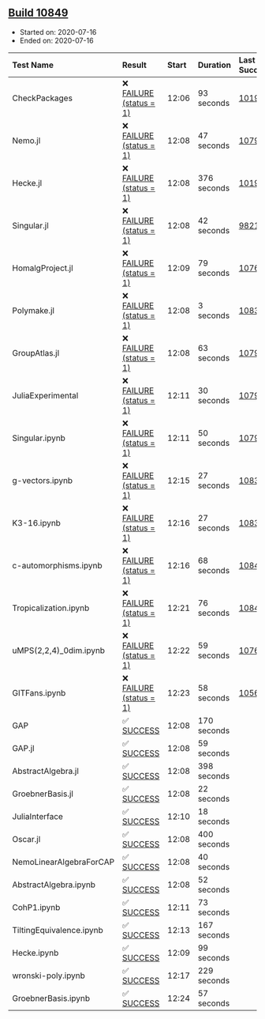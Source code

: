 ## [Build 10849](https://oscarci.mathematik.uni-kl.de/job/oscar/10849/)

* Started on: 2020-07-16
* Ended on: 2020-07-16

| Test Name    | Result | Start | Duration | Last Success | First Failure |
|:-------------|:-------|:------|:---------|:-------------|:--------------|
| CheckPackages | ❌ [FAILURE (status = 1)](https://oscarci.mathematik.uni-kl.de/job/oscar/10849/artifact/logs/build-10849/CheckPackages.log) | 12:06 | 93 seconds | [10197](https://oscarci.mathematik.uni-kl.de/job/oscar/10197/) | [10198](https://oscarci.mathematik.uni-kl.de/job/oscar/10198/) |
| Nemo.jl | ❌ [FAILURE (status = 1)](https://oscarci.mathematik.uni-kl.de/job/oscar/10849/artifact/logs/build-10849/Nemo.jl.log) | 12:08 | 47 seconds | [10790](https://oscarci.mathematik.uni-kl.de/job/oscar/10790/) | [10791](https://oscarci.mathematik.uni-kl.de/job/oscar/10791/) |
| Hecke.jl | ❌ [FAILURE (status = 1)](https://oscarci.mathematik.uni-kl.de/job/oscar/10849/artifact/logs/build-10849/Hecke.jl.log) | 12:08 | 376 seconds | [10197](https://oscarci.mathematik.uni-kl.de/job/oscar/10197/) | [10198](https://oscarci.mathematik.uni-kl.de/job/oscar/10198/) |
| Singular.jl | ❌ [FAILURE (status = 1)](https://oscarci.mathematik.uni-kl.de/job/oscar/10849/artifact/logs/build-10849/Singular.jl.log) | 12:08 | 42 seconds | [9821](https://oscarci.mathematik.uni-kl.de/job/oscar/9821/) | [9822](https://oscarci.mathematik.uni-kl.de/job/oscar/9822/) |
| HomalgProject.jl | ❌ [FAILURE (status = 1)](https://oscarci.mathematik.uni-kl.de/job/oscar/10849/artifact/logs/build-10849/HomalgProject.jl.log) | 12:09 | 79 seconds | [10765](https://oscarci.mathematik.uni-kl.de/job/oscar/10765/) | [10766](https://oscarci.mathematik.uni-kl.de/job/oscar/10766/) |
| Polymake.jl | ❌ [FAILURE (status = 1)](https://oscarci.mathematik.uni-kl.de/job/oscar/10849/artifact/logs/build-10849/Polymake.jl.log) | 12:08 | 3 seconds | [10833](https://oscarci.mathematik.uni-kl.de/job/oscar/10833/) | [10834](https://oscarci.mathematik.uni-kl.de/job/oscar/10834/) |
| GroupAtlas.jl | ❌ [FAILURE (status = 1)](https://oscarci.mathematik.uni-kl.de/job/oscar/10849/artifact/logs/build-10849/GroupAtlas.jl.log) | 12:08 | 63 seconds | [10790](https://oscarci.mathematik.uni-kl.de/job/oscar/10790/) | [10791](https://oscarci.mathematik.uni-kl.de/job/oscar/10791/) |
| JuliaExperimental | ❌ [FAILURE (status = 1)](https://oscarci.mathematik.uni-kl.de/job/oscar/10849/artifact/logs/build-10849/JuliaExperimental.log) | 12:11 | 30 seconds | [10790](https://oscarci.mathematik.uni-kl.de/job/oscar/10790/) | [10791](https://oscarci.mathematik.uni-kl.de/job/oscar/10791/) |
| Singular.ipynb | ❌ [FAILURE (status = 1)](https://oscarci.mathematik.uni-kl.de/job/oscar/10849/artifact/logs/build-10849/Singular.ipynb.log) | 12:11 | 50 seconds | [10790](https://oscarci.mathematik.uni-kl.de/job/oscar/10790/) | [10791](https://oscarci.mathematik.uni-kl.de/job/oscar/10791/) |
| g-vectors.ipynb | ❌ [FAILURE (status = 1)](https://oscarci.mathematik.uni-kl.de/job/oscar/10849/artifact/logs/build-10849/g-vectors.ipynb.log) | 12:15 | 27 seconds | [10833](https://oscarci.mathematik.uni-kl.de/job/oscar/10833/) | [10834](https://oscarci.mathematik.uni-kl.de/job/oscar/10834/) |
| K3-16.ipynb | ❌ [FAILURE (status = 1)](https://oscarci.mathematik.uni-kl.de/job/oscar/10849/artifact/logs/build-10849/K3-16.ipynb.log) | 12:16 | 27 seconds | [10833](https://oscarci.mathematik.uni-kl.de/job/oscar/10833/) | [10834](https://oscarci.mathematik.uni-kl.de/job/oscar/10834/) |
| c-automorphisms.ipynb | ❌ [FAILURE (status = 1)](https://oscarci.mathematik.uni-kl.de/job/oscar/10849/artifact/logs/build-10849/c-automorphisms.ipynb.log) | 12:16 | 68 seconds | [10848](https://oscarci.mathematik.uni-kl.de/job/oscar/10848/) | [10849](https://oscarci.mathematik.uni-kl.de/job/oscar/10849/) |
| Tropicalization.ipynb | ❌ [FAILURE (status = 1)](https://oscarci.mathematik.uni-kl.de/job/oscar/10849/artifact/logs/build-10849/Tropicalization.ipynb.log) | 12:21 | 76 seconds | [10845](https://oscarci.mathematik.uni-kl.de/job/oscar/10845/) | [10846](https://oscarci.mathematik.uni-kl.de/job/oscar/10846/) |
| uMPS(2,2,4)_0dim.ipynb | ❌ [FAILURE (status = 1)](https://oscarci.mathematik.uni-kl.de/job/oscar/10849/artifact/logs/build-10849/uMPS-2-2-4-_0dim.ipynb.log) | 12:22 | 59 seconds | [10765](https://oscarci.mathematik.uni-kl.de/job/oscar/10765/) | [10766](https://oscarci.mathematik.uni-kl.de/job/oscar/10766/) |
| GITFans.ipynb | ❌ [FAILURE (status = 1)](https://oscarci.mathematik.uni-kl.de/job/oscar/10849/artifact/logs/build-10849/GITFans.ipynb.log) | 12:23 | 58 seconds | [10566](https://oscarci.mathematik.uni-kl.de/job/oscar/10566/) | [10567](https://oscarci.mathematik.uni-kl.de/job/oscar/10567/) |
| GAP | ✅ [SUCCESS](https://oscarci.mathematik.uni-kl.de/job/oscar/10849/artifact/logs/build-10849/GAP.log) | 12:08 | 170 seconds |  |  |
| GAP.jl | ✅ [SUCCESS](https://oscarci.mathematik.uni-kl.de/job/oscar/10849/artifact/logs/build-10849/GAP.jl.log) | 12:08 | 59 seconds |  |  |
| AbstractAlgebra.jl | ✅ [SUCCESS](https://oscarci.mathematik.uni-kl.de/job/oscar/10849/artifact/logs/build-10849/AbstractAlgebra.jl.log) | 12:08 | 398 seconds |  |  |
| GroebnerBasis.jl | ✅ [SUCCESS](https://oscarci.mathematik.uni-kl.de/job/oscar/10849/artifact/logs/build-10849/GroebnerBasis.jl.log) | 12:08 | 22 seconds |  |  |
| JuliaInterface | ✅ [SUCCESS](https://oscarci.mathematik.uni-kl.de/job/oscar/10849/artifact/logs/build-10849/JuliaInterface.log) | 12:10 | 18 seconds |  |  |
| Oscar.jl | ✅ [SUCCESS](https://oscarci.mathematik.uni-kl.de/job/oscar/10849/artifact/logs/build-10849/Oscar.jl.log) | 12:08 | 400 seconds |  |  |
| NemoLinearAlgebraForCAP | ✅ [SUCCESS](https://oscarci.mathematik.uni-kl.de/job/oscar/10849/artifact/logs/build-10849/NemoLinearAlgebraForCAP.log) | 12:08 | 40 seconds |  |  |
| AbstractAlgebra.ipynb | ✅ [SUCCESS](https://oscarci.mathematik.uni-kl.de/job/oscar/10849/artifact/logs/build-10849/AbstractAlgebra.ipynb.log) | 12:08 | 52 seconds |  |  |
| CohP1.ipynb | ✅ [SUCCESS](https://oscarci.mathematik.uni-kl.de/job/oscar/10849/artifact/logs/build-10849/CohP1.ipynb.log) | 12:11 | 73 seconds |  |  |
| TiltingEquivalence.ipynb | ✅ [SUCCESS](https://oscarci.mathematik.uni-kl.de/job/oscar/10849/artifact/logs/build-10849/TiltingEquivalence.ipynb.log) | 12:13 | 167 seconds |  |  |
| Hecke.ipynb | ✅ [SUCCESS](https://oscarci.mathematik.uni-kl.de/job/oscar/10849/artifact/logs/build-10849/Hecke.ipynb.log) | 12:09 | 99 seconds |  |  |
| wronski-poly.ipynb | ✅ [SUCCESS](https://oscarci.mathematik.uni-kl.de/job/oscar/10849/artifact/logs/build-10849/wronski-poly.ipynb.log) | 12:17 | 229 seconds |  |  |
| GroebnerBasis.ipynb | ✅ [SUCCESS](https://oscarci.mathematik.uni-kl.de/job/oscar/10849/artifact/logs/build-10849/GroebnerBasis.ipynb.log) | 12:24 | 57 seconds |  |  |
